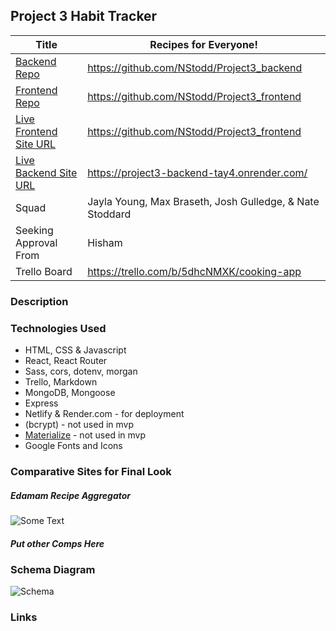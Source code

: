 ## Project 3 Habit Tracker

|Title|Recipes for Everyone!|
|-|-|
|[Backend Repo](https://github.com/NStodd/Project3_backend)|https://github.com/NStodd/Project3_backend|
|[Frontend Repo](https://github.com/NStodd/Project3_frontend)|https://github.com/NStodd/Project3_frontend|
|[Live Frontend Site URL](https://eloquent-lamington-0aa9c1.netlify.app/)|https://github.com/NStodd/Project3_frontend|
|[Live Backend Site URL](https://project3-backend-tay4.onrender.com/)|https://project3-backend-tay4.onrender.com/
|Squad|Jayla Young, Max Braseth, Josh Gulledge, & Nate Stoddard|
|Seeking Approval From| Hisham |
|Trello Board|https://trello.com/b/5dhcNMXK/cooking-app|


### Description



### Technologies Used
- HTML, CSS & Javascript
- React, React Router
- Sass, cors, dotenv, morgan
- Trello, Markdown
- MongoDB, Mongoose
- Express
- Netlify & Render.com - for deployment
- (bcrypt) - not used in mvp
- [Materialize](https://materializecss.com/) - not used in mvp
- Google Fonts and Icons


### Comparative Sites for Final Look
##### Edamam Recipe Aggregator
![Some Text](https://i.imgur.com/nFlFzAX.png)

##### Put other Comps Here



### Schema Diagram
![Schema](https://i.imgur.com/dNGNfpf.png)


### Links
